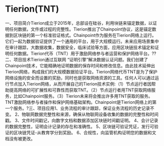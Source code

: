 # 

# Tierion(TNT)

一、项目简介Tierion成立于2015年，总部设在硅谷，利用块链来锚定数据，以证明任何数据，文件或过程的完整性。Tierion推出了Chainpoint协议，这是锚定数据到区块链的第一个标准验证格式。Chainpoint作为服务在Tierion网络上运行。它们一起为数据验证提供了一个通用的平台，用于大规模运行。未来应用场景集中在审计跟踪，大数据收集，数据安全，临床试验等方面，应用区块链技术锚定和证明任何数据。Tierion代币（TNT）用于激励网络参与者运营和保护网络平台。??二、项目技术Tierion通过互联网 “证明引擎”解决数据认证问题。我们创建了Chainpoint技术，它能精确地证明数据的保存时间和修改信息。由此技术延伸出Tierion网络，构成我们的大规模数据验证平台。Tierion网络代币TNT是为了保护网络设施的安全而设置的奖励，同时也是获取网络资源的工具。任何人可以通过运行节点加入Tierion网络，从而开展自己的Tierion技术实例:（1）节点运行者因帮助提高网络的可扩展性和可靠性而获取TNT。（2）节点运行者用TNT获取网络服务，比如Chainpoint服务。（3）Tierion未来将会推出许多用TNT获取的服务。TNT激励网络参与者操作和保护网络基础架构。Chainpoint是Tierion网络上的第一个服务。?三、项目应用1、业务流程的审计跟踪，保证业务流程的历史记录不变。
2、物联网数据完整性和来源，确保从物联网设备收集的数据的完整性和时间戳。
3、文件时间戳记，向数字文档和数据添加区块链时间戳证明。
4、会计记录的数据完整性，证明会计记录的存在和准确性。
5、区块链可验证凭证，发行可验证的区块链凭证-从教育学分到奖励。
6、合规性，向监管机构证明您的数据和文档没有被更改。



